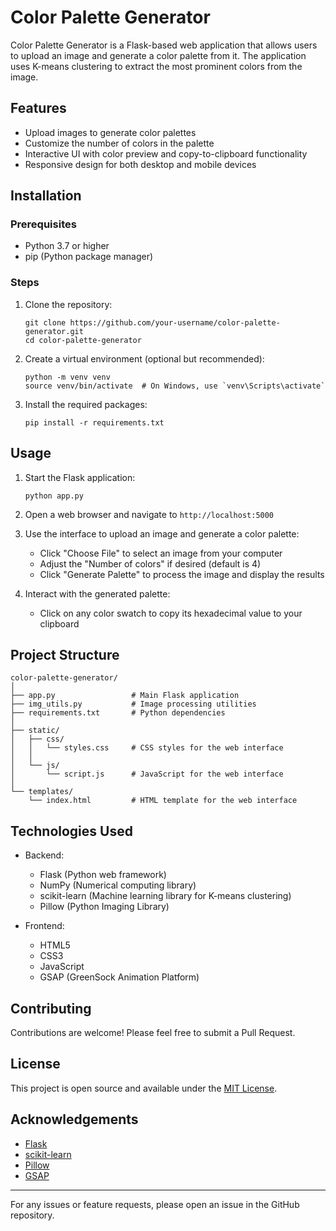 # Color Palette Generator

Color Palette Generator is a Flask-based web application that allows users to upload an image and generate a color palette from it. The application uses K-means clustering to extract the most prominent colors from the image.

## Features

- Upload images to generate color palettes
- Customize the number of colors in the palette
- Interactive UI with color preview and copy-to-clipboard functionality
- Responsive design for both desktop and mobile devices

## Installation

### Prerequisites

- Python 3.7 or higher
- pip (Python package manager)

### Steps

1. Clone the repository:
   ```
   git clone https://github.com/your-username/color-palette-generator.git
   cd color-palette-generator
   ```

2. Create a virtual environment (optional but recommended):
   ```
   python -m venv venv
   source venv/bin/activate  # On Windows, use `venv\Scripts\activate`
   ```

3. Install the required packages:
   ```
   pip install -r requirements.txt
   ```

## Usage

1. Start the Flask application:
   ```
   python app.py
   ```

2. Open a web browser and navigate to `http://localhost:5000`

3. Use the interface to upload an image and generate a color palette:
   - Click "Choose File" to select an image from your computer
   - Adjust the "Number of colors" if desired (default is 4)
   - Click "Generate Palette" to process the image and display the results

4. Interact with the generated palette:
   - Click on any color swatch to copy its hexadecimal value to your clipboard

## Project Structure

```
color-palette-generator/
│
├── app.py                 # Main Flask application
├── img_utils.py           # Image processing utilities
├── requirements.txt       # Python dependencies
│
├── static/
│   ├── css/
│   │   └── styles.css     # CSS styles for the web interface
│   │
│   └── js/
│       └── script.js      # JavaScript for the web interface
│
└── templates/
    └── index.html         # HTML template for the web interface
```

## Technologies Used

- Backend:
  - Flask (Python web framework)
  - NumPy (Numerical computing library)
  - scikit-learn (Machine learning library for K-means clustering)
  - Pillow (Python Imaging Library)

- Frontend:
  - HTML5
  - CSS3
  - JavaScript
  - GSAP (GreenSock Animation Platform)

## Contributing

Contributions are welcome! Please feel free to submit a Pull Request.

## License

This project is open source and available under the [MIT License](LICENSE).

## Acknowledgements

- [Flask](https://flask.palletsprojects.com/)
- [scikit-learn](https://scikit-learn.org/)
- [Pillow](https://python-pillow.org/)
- [GSAP](https://greensock.com/gsap/)

---

For any issues or feature requests, please open an issue in the GitHub repository.